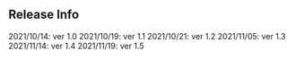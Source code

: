 ## Release Info
2021/10/14: ver 1.0
2021/10/19: ver 1.1
2021/10/21: ver 1.2
2021/11/05: ver 1.3
2021/11/14: ver 1.4
2021/11/19: ver 1.5
